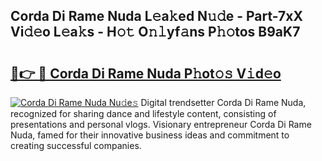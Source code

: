 ## Corda Di Rame Nuda L𝚎a𝚔ed N𝚞𝚍e - Part-7xX Vi𝚍𝚎o L𝚎a𝚔s - H𝚘𝚝 O𝚗𝚕yf𝚊ns P𝚑𝚘tos B9aK7

# <h2><a href="http://kfckuc.oniu.top/?m=Corda+Di+Rame+Nuda">🔗👉 🔴 Corda Di Rame Nuda P𝚑ot𝚘𝚜 V𝚒d𝚎o</a></h2>

[![Corda Di Rame Nuda Nu𝚍e𝚜](https://i.imgur.com/0qMVB7G.gif)](http://kfckuc.oniu.top/?m=Corda+Di+Rame+Nuda)
Digital trendsetter Corda Di Rame Nuda, recognized for sharing dance and lifestyle content, consisting of presentations and personal vlogs. Visionary entrepreneur Corda Di Rame Nuda, famed for their innovative business ideas and commitment to creating successful companies.  
